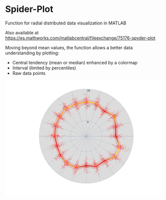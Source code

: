 # Spider-Plot
Function for radial distributed data visualization in MATLAB

Also available at https://es.mathworks.com/matlabcentral/fileexchange/75176-spyder-plot

Moving beyond mean values, the function allows a better data understanding by plotting:
- Central tendency (mean or median) enhanced by a colormap 
- Interval (limited by percentiles)
- Raw data points 

![Image description](example.png)

